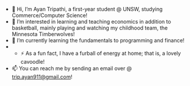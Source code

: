 - 👋 Hi, I’m Ayan Tripathi, a first-year student @ UNSW, studying Commerce/Computer Science!
- 👀 I’m interested in learning and teaching economics in addition to basketball, mainly playing and watching my childhood team, the Minnesota Timberwolves!
- 🌱 I’m currently learning the fundamentals to programming and finance!
- - ⚡ As a fun fact, I have a furball of energy at home; that is, a lovely cavoodle!
- 📫 You can reach me by sending an email over @ trip.ayan911@gmail.com!

<!---
ayan2tripathi/ayan2tripathi is a ✨ special ✨ repository because its `README.md` (this file) appears on your GitHub profile.
You can click the Preview link to take a look at your changes.
--->
